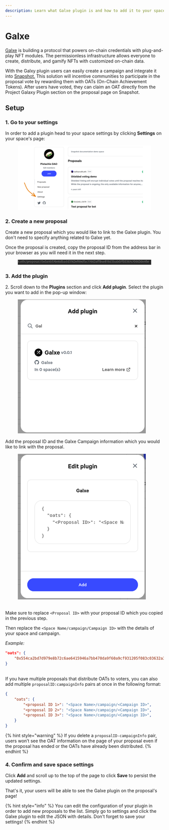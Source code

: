 ```yaml
---
description: Learn what Galxe plugin is and how to add it to your space.
---
```


# Galxe

[Galxe](https://galxe.com/) is building a protocol that powers on-chain credentials with plug-and-play NFT modules. The permissionless infrastructure allows everyone to create, distribute, and gamify NFTs with customized on-chain data.

With the Galxy plugin users can easily create a campaign and integrate it into [Snapshot.](https://snapshot.org) This solution will incentive communities to participate in the proposal vote by rewarding them with OATs (On-Chain Achievement Tokens). After users have voted, they can claim an OAT directly from the Project Galaxy Plugin section on the proposal page on Snapshot.

## Setup

### 1. Go to your settings

In order to add a plugin head to your space settings by clicking **Settings** on your space's page:

<figure><img src="../.gitbook/assets/image (15) (2) (1).png" alt=""><figcaption></figcaption></figure>

### 2. Create a new proposal

Create a new proposal which you would like to link to the Galxe plugin. You don't need to specify anything related to Galxe yet.

Once the proposal is created, copy the proposal ID from the address bar in your browser as you will need it in the next step.

<figure><img src="../.gitbook/assets/image (21) (1).png" alt=""><figcaption></figcaption></figure>

### 3. Add the plugin

2\. Scroll down to the **Plugins** section and click **Add plugin**. Select the plugin you want to add in the pop-up window:

<figure><img src="../.gitbook/assets/image (1) (1).png" alt=""><figcaption></figcaption></figure>

Add the proposal ID and the Galxe Campaign information which you would like to link with the proposal.

<figure><img src="../.gitbook/assets/image (20).png" alt=""><figcaption></figcaption></figure>

\
Make sure to replace `<Proposal ID>` with your proposal ID which you copied in the previous step.

Then replace the `<Space Name/campaign/Campaign ID>` with the details of your space and campaign.

_Example:_

```json
"oats": {
	"0x554ca2bd7d979e8b72c6ae6415946a7bb470da9f60a9cf931205f083c03632a3": "jokey/campaign/GCixQUUqfE"
}
```

\
If you have multiple proposals that distribute OATs to voters, you can also add multiple `proposalID:campaignInfo` pairs at once in the following format:

```json
{
	"oats": {
		"<proposal ID 1>": "<Space Name>/campaign/<Campaign ID>",
		"<proposal ID 2>": "<Space Name>/campaign/<Campaign ID>",
		"<proposal ID 3>": "<Space Name>/campaign/<Campaign ID>",
	}
}
```

{% hint style="warning" %}
If you delete a `proposalID-campaignInfo` pair, users won’t see the OAT information on the page of your proposal even if the proposal has ended or the OATs have already been distributed.
{% endhint %}

### 4. Confirm and save space settings

Click **Add** and scroll up to the top of the page to click **Save** to persist the updated settings.

That's it, your users will be able to see the Galxe plugin on the proposal's page!

{% hint style="info" %}
You can edit the configuration of your plugin in order to add new proposals to the list. Simply go to settings and click the Galxe plugin to edit the JSON with details. Don't forget to save your settings!
{% endhint %}
